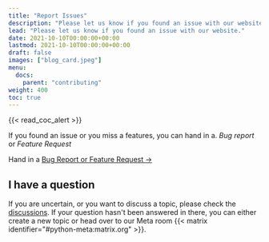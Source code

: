 ```yaml
---
title: "Report Issues"
description: "Please let us know if you found an issue with our website"
lead: "Please let us know if you found an issue with our website."
date: 2021-10-10T00:00:00+00:00
lastmod: 2021-10-10T00:00:00+00:00
draft: false
images: ["blog_card.jpeg"]
menu:
  docs:
    parent: "contributing"
weight: 400
toc: true
---
```


{{< read_coc_alert >}}

If you found an issue or you miss a features, you can hand in a.
_Bug report_ or _Feature Request_

Hand in a [Bug Report or Feature Request →](https://github.com/matrix-python/matrix-python.github.io/issues/new/choose) 

## I have a question
If you are uncertain, or you want to discuss a topic, please check the
[discussions](https://github.com/matrix-python/matrix-python.github.io/discussions).
If your question hasn't been answered in there, you can either create a new
topic or head over to our Meta room {{< matrix identifier="#python-meta:matrix.org" >}}.

<!--vim: set ft=pandoc :-->

